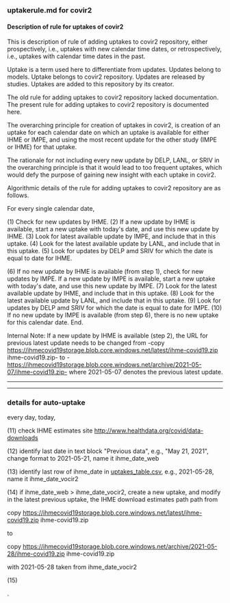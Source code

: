 ### uptakerule.md for covir2

#### Description of rule for uptakes of covir2

This is description of rule of adding uptakes to covir2 repository, either prospectively, i.e., uptakes with new calendar time dates, or retrospectively, i.e., uptakes with calendar time dates in the past.

Uptake is a term used here to differentiate from updates. Updates belong to models. Uptake belongs to covir2 repository. Updates are released by studies. Uptakes are added to this repository by its creator.

The old rule for adding uptakes to covir2 repository lacked documentation. The present rule for adding uptakes to covir2 repository is documented here.

The overarching principle for creation of uptakes in covir2, is creation of an uptake for each calendar date on which an uptake is available for either IHME or IMPE, and using the most recent update for the other study (IMPE or IHME) for that uptake.

The rationale for not including every new update by DELP, LANL, or SRIV in the overarching principle is that it would lead to too frequent uptakes, which would defy the purpose of gaining new insight with each uptake in covir2.

Algorithmic details of the rule for adding uptakes to covir2 repository are as follows.

For every single calendar date,

(1) Check for new updates by IHME. (2) If a new update by IHME is available, start a new uptake with today's date, and use this new update by IHME. (3) Look for latest available update by IMPE, and include that in this uptake. (4) Look for the latest available update by LANL, and include that in this uptake. (5) Look for updates by DELP amd SRIV for which the date is equal to date for IHME.

(6) If no new update by IHME is available (from step 1), check for new updates by IMPE. If a new update by IMPE is available, start a new uptake with today's date, and use this new update by IMPE. (7) Look for the latest available update by IHME, and include that in this uptake. (8) Look for the latest available update by LANL, and include that in this uptake. (9) Look for updates by DELP amd SRIV for which the date is equal to date for IMPE. (10) If no new update by IMPE is available (from step 6), there is no new uptake for this calendar date. End.

Internal Note: If a new update by IHME is available (step 2), the URL for previous latest update needs to be changed from -copy https://ihmecovid19storage.blob.core.windows.net/latest/ihme-covid19.zip ihme-covid19.zip- to -https://ihmecovid19storage.blob.core.windows.net/archive/2021-05-07/ihme-covid19.zip- where 2021-05-07 denotes the previous latest update.

**********
**********

### details for auto-uptake

every day, today,

(11) check IHME estimates site http://www.healthdata.org/covid/data-downloads

(12) identify last date in text block "Previous data", e.g., "May 21, 2021", change format to 2021-05-21, name it ihme_date_web

(13) identify last row of ihme_date in [uptakes_table.csv](https://github.com/pourmalek/covir2/blob/main/setup/auto/uptakes_table.csv), e.g., 2021-05-28, name it ihme_date_vocir2

(14) if ihme_date_web > ihme_date_vocir2, create a new uptake, and modify in the latest previous uptake, the IHME download estimates path path from 

copy https://ihmecovid19storage.blob.core.windows.net/latest/ihme-covid19.zip ihme-covid19.zip

to 

copy https://ihmecovid19storage.blob.core.windows.net/archive/2021-05-28/ihme-covid19.zip ihme-covid19.zip

with 2021-05-28 taken from ihme_date_vocir2

(15) 

.
